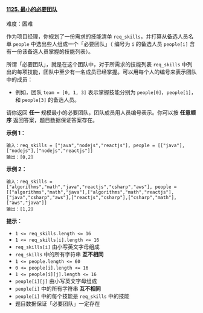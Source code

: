 ﻿#### [1125\. 最小的必要团队](https://leetcode.cn/problems/smallest-sufficient-team/)

难度：困难

作为项目经理，你规划了一份需求的技能清单 `req_skills`，并打算从备选人员名单 `people` 中选出些人组成一个「必要团队」（ 编号为 `i` 的备选人员 `people[i]` 含有一份该备选人员掌握的技能列表）。

所谓「必要团队」，就是在这个团队中，对于所需求的技能列表 `req_skills` 中列出的每项技能，团队中至少有一名成员已经掌握。可以用每个人的编号来表示团队中的成员：

-   例如，团队 `team = [0, 1, 3]` 表示掌握技能分别为 `people[0]`，`people[1]`，和 `people[3]` 的备选人员。

请你返回 **任一** 规模最小的必要团队，团队成员用人员编号表示。你可以按 **任意顺序** 返回答案，题目数据保证答案存在。

**示例 1：**

```
输入：req_skills = ["java","nodejs","reactjs"], people = [["java"],["nodejs"],["nodejs","reactjs"]]
输出：[0,2]
```

**示例 2：**

```
输入：req_skills = ["algorithms","math","java","reactjs","csharp","aws"], people = [["algorithms","math","java"],["algorithms","math","reactjs"],["java","csharp","aws"],["reactjs","csharp"],["csharp","math"],["aws","java"]]
输出：[1,2]
```

**提示：**

-   `1 <= req_skills.length <= 16`
-   `1 <= req_skills[i].length <= 16`
-   `req_skills[i]` 由小写英文字母组成
-   `req_skills` 中的所有字符串 **互不相同**
-   `1 <= people.length <= 60`
-   `0 <= people[i].length <= 16`
-   `1 <= people[i][j].length <= 16`
-   `people[i][j]` 由小写英文字母组成
-   `people[i]` 中的所有字符串 **互不相同**
-   `people[i]` 中的每个技能是 `req_skills` 中的技能
-   题目数据保证「必要团队」一定存在
